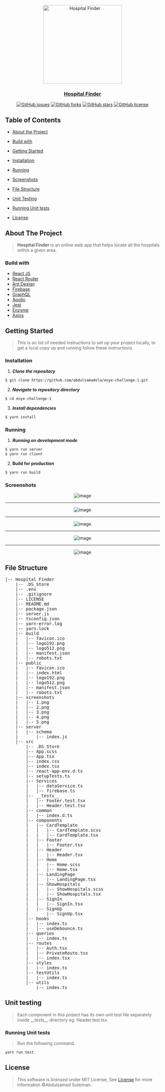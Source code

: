 <div align="center">
<a href="https://github.com/abdulsamadola/enye-challenge-1" rel="noopener">
  
  <img width="256" alt="Hospital Finder" src="https://is4-ssl.mzstatic.com/image/thumb/Purple128/v4/21/bf/76/21bf76bc-887d-75b9-6929-ba2a2ad503be/source/512x512bb.jpg">

</div>

<h3 align="center">Hospital Finder</h3>

<div align="center">

[![GitHub issues](https://img.shields.io/github/issues/abdulsamadola/enye-challenge-1)](https://github.com/abdulsamadola/enye-challenge-1/issues)
[![GitHub forks](https://img.shields.io/github/forks/abdulsamadola/enye-challenge-1)](https://github.com/abdulsamadola/enye-challenge-1/network)
[![GitHub stars](https://img.shields.io/github/stars/abdulsamadola/enye-challenge-1)](https://github.com/abdulsamadola/enye-challenge-1/stargazers)
[![GitHub license](https://img.shields.io/github/license/abdulsamadola/enye-challenge-1)](https://github.com/abdulsamadola/enye-challenge-1/blob/master/LICENSE)

</div>

## Table of Contents

- [About the Project](#about-the-project)
- [Build with](#build-with)
- [Getting Started](#getting-started)
- [Installation](#installation)
- [Running](#running)
- [Screenshots](#screenshots)
- [File Structure](#file-structure)
- [Unit Testing](#unit-testing)
- [Running Unit tests](#running-unit-tests)

- [License](#license)

## About The Project

> **Hospital Finder** is an online web app that helps locate all the hospitals within a given area.

### Build with

- [React JS](https://reactjs.org/)
- [React Router](https://reacttraining.com/react-router/web/guides/quick-start)
- [Ant Design](https://https://ant.design/)
- [Firebase](https://firebase.google.com/)
- [GraphQL](https://graphql.org/)
- [Apollo](https://www.apollographql.com/)
- [Jest](https://jestjs.io/)
- [Enzyme](https://enzymejs.github.io/enzyme/)
- [Axios](https://github.com/axios/axios)

## Getting Started

> This is an list of needed instructions to set up your project locally, to get a local copy up and running follow these instructions.

### Installation

1. **_Clone the repository_**

```sh
$ git clone https://github.com/abdulsamadola/enye-challenge-1.git
```

2. **_Navigate to repository directory_**

```sh
$ cd enye-challenge-1
```

3. **_Install dependencies_**

```sh
$ yarn install
```

### Running

1. **_Running on development mode_**

```sh
$ yarn run server
$ yarn run client
```

2. **Build for production**

```sh
$ yarn run build
```

### Screenshots

<div align="center">
 
![image](https://github.com/abdulsamadola/enye-challenge-1/blob/master/screenshots/1.png)

<hr />

![image](https://github.com/abdulsamadola/enye-challenge-1/blob/master/screenshots/2.png)

<hr />

![image](https://github.com/abdulsamadola/enye-challenge-1/blob/master/screenshots/3.png)
<hr />

![image](https://github.com/abdulsamadola/enye-challenge-1/blob/master/screenshots/4.png)
<hr />

![image](https://github.com/abdulsamadola/enye-challenge-1/blob/master/screenshots/5.png)

</div>

## File Structure

<pre>
|-- Hospital Finder
    |-- .DS_Store
    |-- .env
    |-- .gitignore
    |-- LICENSE
    |-- README.md
    |-- package.json
    |-- server.js
    |-- tsconfig.json
    |-- yarn-error.log
    |-- yarn.lock
    |-- build
    |   |-- favicon.ico
    |   |-- logo192.png
    |   |-- logo512.png
    |   |-- manifest.json
    |   |-- robots.txt
    |-- public
    |   |-- favicon.ico
    |   |-- index.html
    |   |-- logo192.png
    |   |-- logo512.png
    |   |-- manifest.json
    |   |-- robots.txt
    |-- screenshots
    |   |-- 1.png
    |   |-- 2.png
    |   |-- 3.png
    |   |-- 4.png
    |   |-- 5.png
    |-- server
    |   |-- schema
    |       |-- index.js
    |-- src
        |-- .DS_Store
        |-- App.scss
        |-- App.tsx
        |-- index.css
        |-- index.tsx
        |-- react-app-env.d.ts
        |-- setupTests.ts
        |-- Services
        |   |-- dataService.ts
        |   |-- firebase.ts
        |-- __tests__
        |   |-- Footer.test.tsx
        |   |-- Header.test.tsx
        |-- common
        |   |-- index.d.ts
        |-- components
        |   |-- CardTemplate
        |   |   |-- CardTemplate.scss
        |   |   |-- CardTemplate.tsx
        |   |-- Footer
        |   |   |-- Footer.tsx
        |   |-- Header
        |   |   |-- Header.tsx
        |   |-- Home
        |   |   |-- Home.scss
        |   |   |-- Home.tsx
        |   |-- LandingPage
        |   |   |-- LandingPage.tsx
        |   |-- ShowHospitals
        |   |   |-- ShowHospitals.scss
        |   |   |-- ShowHospitals.tsx
        |   |-- SignIn
        |   |   |-- SignIn.tsx
        |   |-- SignUp
        |       |-- SignUp.tsx
        |-- hooks
        |   |-- index.ts
        |   |-- useDebounce.ts
        |-- queries
        |   |-- index.ts
        |-- routes
        |   |-- Auth.tsx
        |   |-- PrivateRoute.tsx
        |   |-- index.tsx
        |-- styles
        |   |-- index.ts
        |-- testUtils
        |   |-- index.ts
        |-- utils
            |-- index.ts
</pre>

## Unit testing

> Each component in this project has its own unit test file separately inside \_\_tests\_\_ directory eg. Header.test.tsx

### Running Unit tests

> Run the following command.

```sh
yarn run test
```

## License

> This software is licensed under MIT License, See [License](https://github.com/abdulsamadola/enye-challenge-1/blob/master/LICENSE) for more information ©Abdulsamad Suleiman.
